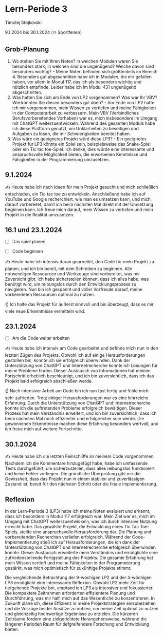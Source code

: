 # Lern-Periode 3

Timotej Stojkovski

9.1.2024 bis 30.1.2024 (☃️ Sportferien)

## Grob-Planung

1. Wo stehen Sie mit Ihren Noten? In welchen Modulen waren Sie besonders stark; in welchen sind die ungenügend? Welche davon sind besonders wichtig? - Meine Noten befinden sich größtenteils im Bereich 4. Besonders gut abgeschnitten habe ich in Modulen, die mir gefallen haben, vor allem in Modul 117, das ich als besonders wichtig und nützlich empfinde. Leider habe ich im Modul 431 ungenügend abgeschnitten.
2. Was hatten Sie sich am Ende von LP2 vorgenommen? Was war Ihr VBV? Wie könnten Sie diesen besonders gut üben? - Am Ende von LP2 hatte ich mir vorgenommen, mein Wissen zu vertiefen und meine Fähigkeiten in der Computerarbeit zu verbessern. Mein VBV (Verbindliches Berufsvorbereitendes Vorhaben) war es, mich insbesondere im Umgang mit ChatGPT weiterzuentwickeln. Während des gesamten Moduls habe ich diese Plattform genutzt, um Unklarheiten zu beseitigen und Aufgaben zu lösen, die mir Schwierigkeiten bereitet haben.
3. Was wäre ein geeignetes Projekt würd diese LP3? - Ein geeignetes Projekt für LP3 könnte ein Spiel sein, beispielsweise das Snake-Spiel oder ein Tic tac toe-Spiel. Ich denke, dies würde eine interessante und anspruchsvolle Möglichkeit bieten, die erworbenen Kenntnisse und Fähigkeiten in der Programmierung umzusetzen.

## 9.1.2024

✍ 
Heute habe ich nach Ideen für mein Projekt gesucht und mich schließlich entschieden, ein Tic tac toe zu entwickeln. Anschließend habe ich auf YouTube und Google recherchiert, wie man es umsetzen kann, und mich darauf vorbereitet, damit ich beim nächsten Mal direkt mit der Umsetzung beginnen kann. Ich freue mich darauf, mein Wissen zu vertiefen und mein Projekt in die Realität umzusetzen.

## 16.1 und 23.1.2024
- [ ] Das spiel planen
- [ ] Code beginnen


✍️ Heute habe ich intensiv daran gearbeitet, den Code für mein Projekt zu planen, und ich bin bereit, mit dem Schreiben zu beginnen. Alle notwendigen Ressourcen und Werkzeuge sind vorbereitet, was mir Zuversicht gibt. Ich habe sicherstellen können, dass ich alles habe, was benötigt wird, um reibungslos durch den Entwicklungsprozess zu navigieren. Nun bin ich gespannt und voller Vorfreude darauf, meine vorbereiteten Ressourcen optimal zu nutzen.

☝️ Ich halte das Projekt für äußerst sinnvoll und bin überzeugt, dass es mir viele neue Erkenntnisse vermitteln wird.

## 23.1.2024

- [ ] Am die Code weiter arbeiten

✍️ Heute habe ich intensiv am Code gearbeitet und befinde mich nun in den letzten Zügen des Projekts. Obwohl ich auf einige Herausforderungen gestoßen bin, konnte ich sie erfolgreich überwinden. Dank der Unterstützung von ChatGPT und Internetrecherche konnte ich Lösungen für meine Probleme finden. Dieser Austausch von Informationen hat meinen Fortschritt erheblich beschleunigt, und ich bin zuversichtlich, dass ich das Projekt bald erfolgreich abschließen werde.

☝️ Nach intensiver Arbeit am Code bin ich nun fast fertig und fühle mich sehr zufrieden. Trotz einiger Herausforderungen war es eine lehrreiche Erfahrung. Durch die Unterstützung von ChatGPT und Internetrecherche konnte ich die auftretenden Probleme erfolgreich bewältigen. Dieser Prozess hat mein Verständnis erweitert, und ich bin zuversichtlich, dass ich beim nächsten Mal noch effizienter und erfolgreicher sein werde. Die gewonnenen Erkenntnisse machen diese Erfahrung besonders wertvoll, und ich freue mich auf weitere Fortschritte.

## 30.1.2024

✍️ Heute habe ich die letzten Feinschliffe an meinem Code vorgenommen. Nachdem ich die Kommentare hinzugefügt habe, habe ich umfassende Tests durchgeführt, um sicherzustellen, dass alles reibungslos funktioniert und keine Fehler vorliegen. Die gründliche Überprüfung gibt mir die Gewissheit, dass das Projekt nun in einem stabilen und zuverlässigen Zustand ist, bereit für den nächsten Schritt oder die finale Implementierung.

## Reflexion

In der Lern-Periode 3 (LP3) habe ich meine Noten evaluiert und erkannt, dass ich besonders in Modul 117 erfolgreich war. Mein Ziel war es, mich im Umgang mit ChatGPT weiterzuentwickeln, was ich durch intensive Nutzung erreicht habe. Das gewählte Projekt, die Entwicklung eines Tic Tac Toe-Spiels, stellte eine anspruchsvolle Herausforderung dar. Die Planung und vorbereitenden Recherchen verliefen erfolgreich. Während der Code-Implementierung stieß ich auf Herausforderungen, die ich dank der Unterstützung von ChatGPT und Internetrecherche erfolgreich überwinden konnte. Dieser Austausch erweiterte mein Verständnis und ermöglichte eine zufriedenstellende Fertigstellung des Projekts. Die gesamte Erfahrung hat mein Wissen vertieft und meine Fähigkeiten in der Programmierung gestärkt, was mich optimistisch für zukünftige Projekte stimmt.

Die vergleichende Betrachtung der 9-wöchigen LP2 und der 4-wöchigen LP3 ermöglicht eine interessante Reflexion. Obwohl LP2 mehr Zeit für tiefgehende Projekte bot, empfand ich LP3 als intensiver und fokussierter. Die kompaktere Zeitrahmen erforderten effizientere Planung und Durchführung, was mir half, mich auf das Wesentliche zu konzentrieren. In Zukunft plane ich, diese Effizienz in meine Projektstrategien einzubeziehen und die Vorzüge beider Ansätze zu nutzen, um meine Zeit optimal zu nutzen und gleichzeitig hochwertige Ergebnisse zu erzielen. Die kürzeren Zeiträume fördern eine zielgerichtete Herangehensweise, während die längeren Perioden Raum für tiefgreifendere Forschung und Entwicklung bieten.
